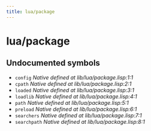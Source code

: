 ```yaml
---
title: lua/package
---
```

# lua/package
## Undocumented symbols
 - `config` *Native defined at lib/lua/package.lisp:1:1*
 - `cpath` *Native defined at lib/lua/package.lisp:2:1*
 - `loaded` *Native defined at lib/lua/package.lisp:3:1*
 - `loadlib` *Native defined at lib/lua/package.lisp:4:1*
 - `path` *Native defined at lib/lua/package.lisp:5:1*
 - `preload` *Native defined at lib/lua/package.lisp:6:1*
 - `searchers` *Native defined at lib/lua/package.lisp:7:1*
 - `searchpath` *Native defined at lib/lua/package.lisp:8:1*
